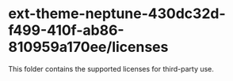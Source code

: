 # ext-theme-neptune-430dc32d-f499-410f-ab86-810959a170ee/licenses

This folder contains the supported licenses for third-party use.
